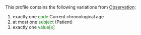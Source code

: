 This profile contains the following variations from [Observation](http://hl7.org/fhir/STU3/Observation):

1. exactly one <span style='color:green'> code </span> Current chronological age
1. at most one <span style='color:green'> subject </span>  (Patient)
1. exactly one <span style='color:green'> value[x] </span> 